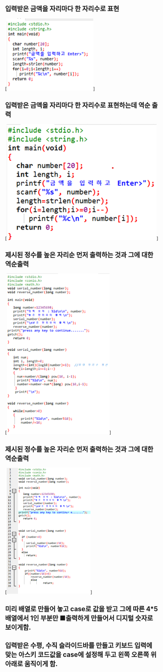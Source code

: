 ## 입력받은 금액을 자리마다 한 자리수로 표현
[![1](./img/1.PNG)]

## 입력받은 금액을 자리마다 한 자리수로 표현하는데 역순 출력
[![1](./img/5_4_2.PNG)]

## 제시된 정수를 높은 자리순 먼저 출력하는 것과 그에 대한 역순출력
[![1](./img/5_4_3.PNG)]

## 제시된 정수를 높은 자리순 먼저 출력하는 것과 그에 대한 역순출력
[![1](./img/5_4_4.png)]

## 미리 배열로 만들어 놓고 case로 값을 받고 그에 따른 4*5배열에서 1인 부분만 ■출력하게 만들어서 디지털 숫자로 보이게함.

## 입력받은 수평, 수직 슬라이드바를 만들고 키보드 입력에 맞는 아스키 코드값을 case에 설정해 두고 왼쪽 오른쪽 위 아래로 움직이게 함.
